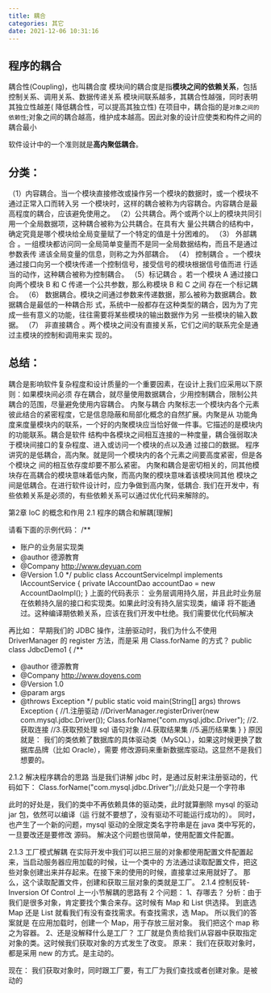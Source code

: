 ```yaml
---
title: 耦合
categories: 其它
date: 2021-12-06 10:31:16
---
```


## 程序的耦合 
耦合性(Coupling)，也叫耦合度
模块间的耦合度是指**模块之间的依赖关系**，包括控制关系、调用关系、数据传递关系
模块间联系越多，其耦合性越强，同时表明其独立性越差( 降低耦合性，可以提高其独立性)
在项目中，耦合指的是`对象之间的依赖性`;对象之间的耦合越高，维护成本越高。因此对象的设计应使类和构件之间的耦合最小

软件设计中的一个准则就是**高内聚低耦合**。
## 分类： 
（1）内容耦合。当一个模块直接修改或操作另一个模块的数据时，或一个模块不通过正常入口而转入另 
一个模块时，这样的耦合被称为内容耦合。内容耦合是最高程度的耦合，应该避免使用之。 
（2）公共耦合。两个或两个以上的模块共同引用一个全局数据项，这种耦合被称为公共耦合。在具有大 
量公共耦合的结构中，确定究竟是哪个模块给全局变量赋了一个特定的值是十分困难的。 
（3） 外部耦合 。一组模块都访问同一全局简单变量而不是同一全局数据结构，而且不是通过参数表传 
递该全局变量的信息，则称之为外部耦合。 
（4） 控制耦合 。一个模块通过接口向另一个模块传递一个控制信号，接受信号的模块根据信号值而进 
行适当的动作，这种耦合被称为控制耦合。 
（5）标记耦合 。若一个模块 A 通过接口向两个模块 B 和 C 传递一个公共参数，那么称模块 B 和 C 之间 
存在一个标记耦合。 
（6） 数据耦合。模块之间通过参数来传递数据，那么被称为数据耦合。数据耦合是最低的一种耦合形 
式，系统中一般都存在这种类型的耦合，因为为了完成一些有意义的功能，往往需要将某些模块的输出数据作为另 
一些模块的输入数据。 
（7） 非直接耦合 。两个模块之间没有直接关系，它们之间的联系完全是通过主模块的控制和调用来实 
现的。 
## 总结： 
耦合是影响软件复杂程度和设计质量的一个重要因素，在设计上我们应采用以下原则：如果模块间必须 
存在耦合，就尽量使用数据耦合，少用控制耦合，限制公共耦合的范围，尽量避免使用内容耦合。 
内聚与耦合 
内聚标志一个模块内各个元素彼此结合的紧密程度，它是信息隐蔽和局部化概念的自然扩展。内聚是从 
功能角度来度量模块内的联系，一个好的内聚模块应当恰好做一件事。它描述的是模块内的功能联系。耦合是软件 
结构中各模块之间相互连接的一种度量，耦合强弱取决于模块间接口的复杂程度、进入或访问一个模块的点以及通 
过接口的数据。 程序讲究的是低耦合，高内聚。就是同一个模块内的各个元素之间要高度紧密，但是各个模块之 
间的相互依存度却要不那么紧密。 
内聚和耦合是密切相关的，同其他模块存在高耦合的模块意味着低内聚，而高内聚的模块意味着该模块同其他 
模块之间是低耦合。在进行软件设计时，应力争做到高内聚，低耦合.
我们在开发中，有些依赖关系是必须的，有些依赖关系可以通过优化代码来解除的。 


第2章 IoC 的概念和作用 
2.1 程序的耦合和解耦[理解] 

请看下面的示例代码： 
/** 
* 账户的业务层实现类 
* @author 德源教育 
* @Company http://www.deyuan.com 
* @Version 1.0 
*/ 
public class AccountServiceImpl implements IAccountService { 
private IAccountDao accountDao = new AccountDaoImpl(); 
} 
上面的代码表示： 
业务层调用持久层，并且此时业务层在依赖持久层的接口和实现类。如果此时没有持久层实现类，编译 
将不能通过。这种编译期依赖关系，应该在我们开发中杜绝。我们需要优化代码解决

再比如： 
早期我们的 JDBC 操作，注册驱动时，我们为什么不使用 DriverManager 的 register 方法，而是采 
用 Class.forName 的方式？ 
public class JdbcDemo1 { 
/** 
* @author 德源教育 
* @Company http://www.doyens.com 
* @Version 1.0 
* @param args 
* @throws Exception 
*/ 
public static void main(String[] args) throws Exception { 
//1.注册驱动 
//DriverManager.registerDriver(new com.mysql.jdbc.Driver()); 
Class.forName("com.mysql.jdbc.Driver"); 
//2.获取连接 
//3.获取预处理 sql 语句对象 
//4.获取结果集 
//5.遍历结果集 
} 
} 
原因就是： 
我们的类依赖了数据库的具体驱动类（MySQL），如果这时候更换了数据库品牌（比如 Oracle），需要 
修改源码来重新数据库驱动。这显然不是我们想要的。 



2.1.2 解决程序耦合的思路 
当是我们讲解 jdbc 时，是通过反射来注册驱动的，代码如下： 
Class.forName("com.mysql.jdbc.Driver");//此处只是一个字符串

此时的好处是，我们的类中不再依赖具体的驱动类，此时就算删除 mysql 的驱动 jar 包，依然可以编译（运 
行就不要想了，没有驱动不可能运行成功的）。 
同时，也产生了一个新的问题，mysql 驱动的全限定类名字符串是在 java 类中写死的，一旦要改还是要修改 
源码。 
解决这个问题也很简单，使用配置文件配置。

2.1.3 工厂模式解耦 
在实际开发中我们可以把三层的对象都使用配置文件配置起来，当启动服务器应用加载的时候，让一个类中的 
方法通过读取配置文件，把这些对象创建出来并存起来。在接下来的使用的时候，直接拿过来用就好了。 
那么，这个读取配置文件，创建和获取三层对象的类就是工厂。 
2.1.4 控制反转-Inversion Of Control 
上一小节解耦的思路有 2 个问题： 
1、存哪去？ 
分析：由于我们是很多对象，肯定要找个集合来存。这时候有 Map 和 List 供选择。 
到底选 Map 还是 List 就看我们有没有查找需求。有查找需求，选 Map。 
所以我们的答案就是 
在应用加载时，创建一个 Map，用于存放三层对象。 
我们把这个 map 称之为容器。 
2、还是没解释什么是工厂？ 
工厂就是负责给我们从容器中获取指定对象的类。这时候我们获取对象的方式发生了改变。 
原来： 
我们在获取对象时，都是采用 new 的方式。是主动的。

现在： 
我们获取对象时，同时跟工厂要，有工厂为我们查找或者创建对象。是被动的